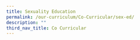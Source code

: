 ```yaml
---
title: Sexuality Education
permalink: /our-curriculum/Co-Curricular/sex-ed/
description: ""
third_nav_title: Co Curricular
---
```

